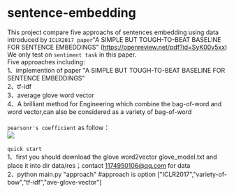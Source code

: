 sentence-embedding
=====
This project compare five approachs of sentences embedding using data introduced by `ICLR2017 paper`"A SIMPLE BUT TOUGH-TO-BEAT BASELINE FOR SENTENCE EMBEDDINGS" (https://openreview.net/pdf?id=SyK00v5xx) We only test on `sentiment task` in this paper.<br>
Five approaches including:<br>
1、implemention of paper "A SIMPLE BUT TOUGH-TO-BEAT BASELINE FOR SENTENCE EMBEDDINGS"<br>
2、tf-idf<br>
3、average glove word vector<br>
4、A brilliant method for Engineering which combine the bag-of-word and word vector,can also be considered as a variety of bag-of-word<br>
<br>
`pearsonr's coefficient` as follow：<br>
![](https://github.com/wenrui2015/sentence-embedding/raw/master/image.png)
<br>
<br>
`quick start`<br>
1、first you should download the glove word2vector glove_model.txt and place it into dir data/res；contact 1174950106@qq.com for data<br>
2、python main.py  "approach"    #approach is option \["ICLR2017","variety-of-bow","tf-idf","ave-glove-vector"\]<br>

